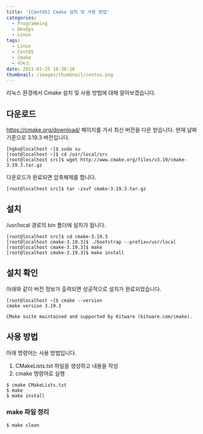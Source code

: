 ```yaml
---
title: '[CentOS] Cmake 설치 및 사용 방법'
categories:
  - Programming
  - DevOps
  - Linux
tags:
  - Linux
  - CentOS
  - Cmake
  - 리눅스
date: 2021-01-25 16:36:18
thumbnail: /images/thumbnail/centos.png
---
```


리눅스 환경에서 Cmake 설치 및 사용 방법에 대해 알아보겠습니다.

## 다운로드

https://cmake.org/download/ 페이지를 가서 최신 버전을 다운 받습니다. 현재 날짜 기준으로 3.19.3 버전입니다.

```shell
[hgko@localhost ~]$ sudo su
[root@localhost ~]$ cd /usr/local/src
[root@localhost src]$ wget http://www.cmake.org/files/v3.19/cmake-3.19.3.tar.gz
```

다운로드가 완료되면 압축해제를 합니다.

```shell
[root@localhost src]$ tar -zxvf cmake-3.19.3.tar.gz
```

## 설치

/usr/local 경로의 bin 폴더에 설치가 됩니다.

```shell
[root@localhost src]$ cd cmake-3.19.3
[root@localhost cmake-3.19.3]$ ./bootstrap --prefix=/usr/local
[root@localhost cmake-3.19.3]$ make
[root@localhost cmake-3.19.3]$ make install
```

## 설치 확인

아래와 같이 버전 정보가 출력되면 성공적으로 설치가 완료되었습니다.

```shell
[root@localhost ~]$ cmake --version
cmake version 3.19.3

CMake suite maintained and supported by Kitware (kitware.com/cmake).
```

## 사용 방법

아래 명령어는 사용 방법입니다.

1. CMakeLists.txt 파일을 생성하고 내용을 작성
2. cmake 명령어로 실행

```shell
$ cmake CMakeLists.txt
$ make
$ make install
```

### make 파일 정리

```shell
$ make clean
```
